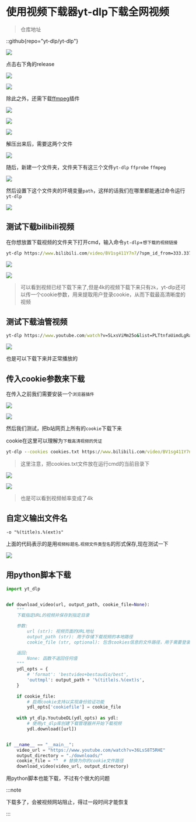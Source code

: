 # 使用视频下载器yt-dlp下载全网视频

> 仓库地址

::github{repo="yt-dlp/yt-dlp"}

![](https://cdn.jsdelivr.net/gh/YAO-JIAYE/my_imgs_repo@main/imgs/20250714115009549.png)

点击右下角的release

![](https://cdn.jsdelivr.net/gh/YAO-JIAYE/my_imgs_repo@main/imgs/20250714120445194.png)

![](https://cdn.jsdelivr.net/gh/YAO-JIAYE/my_imgs_repo@main/imgs/20250714120602322.png)

除此之外，还需下载[ffmpeg](https://www.ffmpeg.org/)插件

![](https://cdn.jsdelivr.net/gh/YAO-JIAYE/my_imgs_repo@main/imgs/20250714120923322.png)

![](https://cdn.jsdelivr.net/gh/YAO-JIAYE/my_imgs_repo@main/imgs/20250714121038636.png)

![](https://cdn.jsdelivr.net/gh/YAO-JIAYE/my_imgs_repo@main/imgs/20250714121100059.png)

解压出来后，需要这两个文件

![](https://cdn.jsdelivr.net/gh/YAO-JIAYE/my_imgs_repo@main/imgs/20250714121210274.png)

随后，新建一个文件夹，文件夹下有这三个文件`yt-dlp` `ffprobe` `ffmpeg`

![](https://cdn.jsdelivr.net/gh/YAO-JIAYE/my_imgs_repo@main/imgs/20250714134815964.png)

然后设置下这个文件夹的环境变量`path`，这样的话我们在哪里都能通过命令运行`yt-dlp`

![](https://cdn.jsdelivr.net/gh/YAO-JIAYE/my_imgs_repo@main/imgs/20250714140252807.png)

## 测试下载bilibili视频	

在你想放置下载视频的文件夹下打开cmd，输入命令`yt-dlp`+`想下载的视频链接`

```cmd
yt-dlp https://www.bilibili.com/video/BV1sg411Y7n7/?spm_id_from=333.337.search-card.all.click&vd_source=8d3ddbf2d0edec4feaea7e750337df94
```

![](https://cdn.jsdelivr.net/gh/YAO-JIAYE/my_imgs_repo@main/imgs/20250714140804599.png)

![](https://cdn.jsdelivr.net/gh/YAO-JIAYE/my_imgs_repo@main/imgs/image-20250714141104780.png)

> 可以看到视频已经下载下来了,但是4k的视频下载下来只有`2k`，yt-dlp还可以传一个cookie参数，用来提取用户登录cookie，从而下载最高清晰度的视频

## 测试下载油管视频

```cmd
yt-dlp https://www.youtube.com/watch?v=5LxsViMm25o&list=PLTtnfaUimdLgRaBMnVe7iyctHbMTA4RGg
```

![](https://cdn.jsdelivr.net/gh/YAO-JIAYE/my_imgs_repo@main/imgs/20250714143523960.png)

也是可以下载下来并正常播放的

## 传入cookie参数来下载

在传入之前我们需要安装一个`浏览器插件`

![](https://cdn.jsdelivr.net/gh/YAO-JIAYE/my_imgs_repo@main/imgs/image-20250714144530716.png)

![](https://cdn.jsdelivr.net/gh/YAO-JIAYE/my_imgs_repo@main/imgs/image-20250714144653999.png)

然后我们测试，把b站网页上所有的`cookie`下载下来

cookie在这里可以理解为`下载高清视频的凭证`

```cmd
yt-dlp --cookies cookies.txt https://www.bilibili.com/video/BV1sg411Y7n7/?spm_id_from=333.337.search-card.all.click&vd_source=8d3ddbf2d0edec4feaea7e750337df94
```

> 这里注意，把cookies.txt文件放在运行cmd的当前目录下

![](https://cdn.jsdelivr.net/gh/YAO-JIAYE/my_imgs_repo@main/imgs/20250714145919037.png)

![](https://cdn.jsdelivr.net/gh/YAO-JIAYE/my_imgs_repo@main/imgs/20250714145949678.png)

> 也是可以看到视频帧率变成了4k

## 自定义输出文件名

```
-o "%(title)s.%(ext)s"
```

上面的代码表示的是用`视频标题名`.`视频文件类型名`的形式保存,现在测试一下

![](https://cdn.jsdelivr.net/gh/YAO-JIAYE/my_imgs_repo@main/imgs/20250714153634943.png)

## 用python脚本下载

```python
import yt_dlp


def download_video(url, output_path, cookie_file=None):
    """
    下载指定URL的视频并保存到指定目录

    参数:
        url (str): 视频页面的URL地址
        output_path (str): 用于存储下载视频的本地路径
        cookie_file (str, optional): 包含cookies信息的文件路径，用于需要登录验证的网站. 默认为None.

    返回:
        None: 函数不返回任何值
    """
    ydl_opts = {
        # 'format': 'bestvideo+bestaudio/best',
        'outtmpl': output_path + '%(title)s.%(ext)s',
    }
    
    if cookie_file:
        # 启用cookie支持以实现身份验证功能
        ydl_opts['cookiefile'] = cookie_file
    
    with yt_dlp.YoutubeDL(ydl_opts) as ydl:
        # 使用yt_dlp库创建下载管理器并开始下载视频
        ydl.download([url])


if __name__ == "__main__":
    video_url = "https://www.youtube.com/watch?v=36LsS8T5RHE"
    output_directory = "./downloads/"
    cookie_file = ""  # 替换为你的cookie文件路径
    download_video(video_url, output_directory)
```

用python脚本也能下载，不过有个很大的问题

:::note

下载多了，会被视频网站阻止，得过一段时间才能恢复

:::